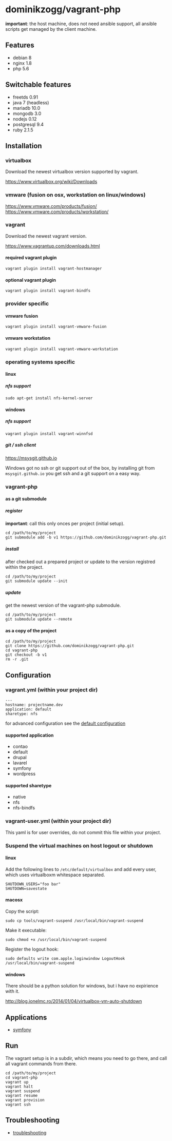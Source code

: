 # dominikzogg/vagrant-php

**important**: the host machine, does not need ansible support, all ansible scripts get managed by the client machine.

## Features

 * debian 8
 * nginx 1.8
 * php 5.6

## Switchable features

 * freetds 0.91
 * java 7 (headless)
 * mariadb 10.0
 * mongodb 3.0
 * nodejs 0.12
 * postgresql 9.4
 * ruby 2.1.5

## Installation

### virtualbox

Download the newest virtualbox version supported by vagrant.

https://www.virtualbox.org/wiki/Downloads

### vmware (fusion on osx, workstation on linux/windows)

https://www.vmware.com/products/fusion/
https://www.vmware.com/products/workstation/

### vagrant

Download the newest vagrant version.

https://www.vagrantup.com/downloads.html

#### required vagrant plugin

```{.sh}
vagrant plugin install vagrant-hostmanager
```

#### optional vagrant plugin

```{.sh}
vagrant plugin install vagrant-bindfs
```

### provider specific

#### vmware fusion

```{.sh}
vagrant plugin install vagrant-vmware-fusion
```

#### vmware workstation

```{.sh}
vagrant plugin install vagrant-vmware-workstation
```

### operating systems specific

#### linux

##### nfs support

```{.sh}
sudo apt-get install nfs-kernel-server
```

#### windows

##### nfs support

```{.sh}
vagrant plugin install vagrant-winnfsd
```

##### git / ssh client

https://msysgit.github.io

Windows got no ssh or git support out of the box, by installing git from `msysgit.github.io` you get ssh and a git
support on a easy way.

### vagrant-php

#### as a git submodule

##### register

**important**: call this only onces per project (initial setup).

```{.sh}
cd /path/to/my/project
git submodule add -b v1 https://github.com/dominikzogg/vagrant-php.git
```

##### install

after checked out a prepared project or update to the version registred within the project.

```{.sh}
cd /path/to/my/project
git submodule update --init
```

##### update

get the newest version of the vagrant-php submodule.

```{.sh}
cd /path/to/my/project
git submodule update --remote
```

#### as a copy of the project

```{.sh}
cd /path/to/my/project
git clone https://github.com/dominikzogg/vagrant-php.git
cd vagrant-php
git checkout -b v1
rm -r .git
```

## Configuration

### vagrant.yml (within your project dir)

```{.yml}
---
hostname: projectname.dev
application: default
sharetype: nfs
```

for advanced configuration see the [default configuration][1]

#### supported application

 * contao
 * default
 * drupal
 * lavarel
 * symfony
 * wordpress

#### supported sharetype

 * native
 * nfs
 * nfs-bindfs

### vagrant-user.yml (within your project dir)

This yaml is for user overrides, do not commit this file within your project.

### Suspend the virtual machines on host logout or shutdown

#### linux

Add the following lines to `/etc/default/virtualbox` and add every user, which uses virtualboxm whitespace separated.

```{.sh}
SHUTDOWN_USERS="foo bar"
SHUTDOWN=savestate
```

#### macosx

Copy the script:

```{.sh}
sudo cp tools/vagrant-suspend /usr/local/bin/vagrant-suspend
```

Make it executable:

```{.sh}
sudo chmod +x /usr/local/bin/vagrant-suspend
```

Register the logout hook:

```{.sh}
sudo defaults write com.apple.loginwindow LogoutHook /usr/local/bin/vagrant-suspend
```

#### windows

There should be a python solution for windows, but i have no expirience with it.

http://blog.ionelmc.ro/2014/01/04/virtualbox-vm-auto-shutdown

## Applications

 * [symfony][2]

## Run

The vagrant setup is in a subdir, which means you need to go there, and call all vagrant commands from there.

```{.sh}
cd /path/to/my/project
cd vagrant-php
vagrant up
vagrant halt
vagrant suspend
vagrant resume
vagrant provision
vagrant ssh
```

## Troubleshooting

 * [troubleshooting][3]


[1]: vagrant-default.yml
[2]: doc/symfony.md
[3]: doc/troubleshooting.md